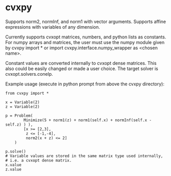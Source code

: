 cvxpy
=====
Supports norm2, normInf, and norm1 with vector arguments.
Supports affine expressions with variables of any dimension.

Currently supports cvxopt matrices, numbers, and python lists as constants. For numpy arrays and matrices, the user must use the numpy module given by cvxpy import * or import cvxpy.interface.numpy_wrapper as \<chosen name\>.

Constant values are converted internally to cvxopt dense matrices. This also could be easily changed or made a user choice. The target solver is cvxopt.solvers.conelp.

Example usage (execute in python prompt from above the cvxpy directory):

```
from cvxpy import *

x = Variable(2)
z = Variable(2)

p = Problem(
        Minimize(5 + norm1(z) + norm1(self.x) + normInf(self.x - self.z) ) ), 
        [x >= [2,3], 
         z <= [-1,-4], 
         norm2(x + z) <= 2]
    )

p.solve()
# Variable values are stored in the same matrix type used internally, 
# i.e. a cvxopt dense matrix.
x.value
z.value
```